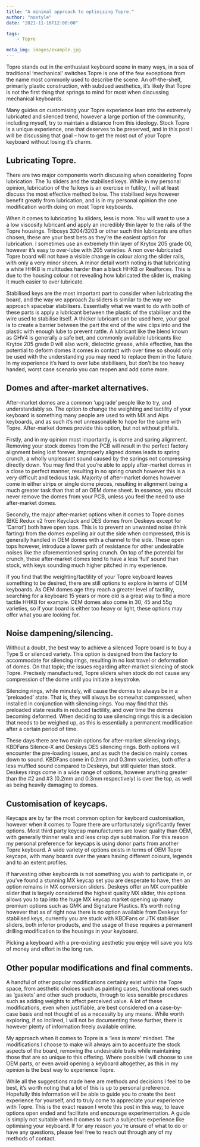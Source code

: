 ```yaml
---
title: "A minimal approach to optimising Topre."
author: "nostyle"
date: "2021-11-16T12:00:00"

tags:
    - Topre

meta_img: images/example.jpg
---
```


Topre stands out in the enthusiast keyboard scene in many ways, in a sea of traditional ‘mechanical’ switches Topre is one of the few exceptions from the name most commonly used to describe the scene. An off-the-shelf, primarily plastic construction, with subdued aesthetics, it’s likely that Topre is not the first thing that springs to mind for most when discussing mechanical keyboards.

Many guides on customising your Topre experience lean into the extremely lubricated and silenced trend, however a large portion of the community, including myself, try to maintain a distance from this ideology. Stock Topre is a unique experience, one that deserves to be preserved, and in this post I will be discussing that goal – how to get the most out of your Topre keyboard without losing it’s charm.

## Lubricating Topre.
There are two major components worth discussing when considering Topre lubrication. The 1u sliders and the stabilised keys. While in my personal opinion, lubrication of the 1u keys is an exercise in futility, I will at least discuss the most effective method below. The stabilised keys however benefit greatly from lubrication, and is in my personal opinion the one modification worth doing on most Topre keyboards.

When it comes to lubricating 1u sliders, less is more. You will want to use a a low viscosity lubricant and apply an incredibly thin layer to the rails of the Topre housings. Tribosys 3204/3203 or other such thin lubricants are often chosen, these are your best bets as they’re the easiest option for lubrication. I sometimes use an extremely thin layer of Krytox 205 grade 00, however it’s easy to over-lube with 205 varieties. A non over-lubricated Topre board will not have a visible change in colour along the slider rails, with only a very minor sheen. A minor detail worth noting is that lubricating a white HHKB is multitudes harder than a black HHKB or Realforces. This is due to the housing colour not revealing how lubricated the slider is, making it much easier to over lubricate.

Stabilised keys are the most important part to consider when lubricating the board, and the way we approach 2u sliders is similar to the way we approach spacebar stabilisers. Essentially what we want to do with both of these parts is apply a lubricant between the plastic of the stabiliser and the wire used to stabilise itself. A thicker lubricant can be used here, your goal is to create a barrier between the part the end of the wire clips into and the plastic with enough lube to prevent rattle. A lubricant like the blend known as GHV4 is generally a safe bet, and commonly available lubricants like Krytox 205 grade 0 will also work, dielectric grease, while effective, has the potential to deform domes it comes in contact with over time so should only be used with the understanding you may need to replace them in the future. In my experience it’s hard to over lube stabilisers, but don’t be too heavy handed, worst case scenario you can reopen and add some more.

## Domes and after-market alternatives.
After-market domes are a common ‘upgrade’ people like to try, and understandably so. The option to change the weighting and tactility of your keyboard is something many people are used to with MX and Alps keyboards, and as such it’s not unreasonable to hope for the same with Topre. After-market domes provide this option, but not without pitfalls.

Firstly, and in my opinion most importantly, is dome and spring alignment. Removing your stock domes from the PCB will result in the perfect factory alignment being lost forever. Improperly aligned domes leads to spring crunch, a wholly unpleasant sound caused by the springs not compressing directly down. You may find that you’re able to apply after-market domes in a close to perfect manner, resulting in no spring crunch however this is a very difficult and tedious task. Majority of after-market domes however come in either strips or single dome pieces, resulting in alignment being a much greater task than that of an OEM dome sheet. In essence, you should never remove the domes from your PCB, unless you feel the need to use after-market domes.

Secondly, the major after-market options when it comes to Topre domes (BKE Redux v2 from Keyclack and DES domes from Deskeys except for ‘Carrot’) both have open tops. This is to prevent an unwanted noise (think farting) from the domes expelling air out the side when compressed, this is generally handled in OEM domes with a channel to the side. These open tops however, introduce a lower path of resistance for other undesirable noises like the aforementioned spring crunch. On top of the potential for crunch, these after-market domes tend to have a less ‘full’ sound than stock, with keys sounding much higher pitched in my experience.

If you find that the weighting/tactility of your Topre keyboard leaves something to be desired, there are still options to explore in terms of OEM keyboards. As OEM domes age they reach a greater level of tactility, searching for a keyboard 15 years or more old is a great way to find a more tactile HHKB for example. OEM domes also come in 30, 45 and 55g varieties, so if your board is either too heavy or light, these options may offer what you are looking for.

## Noise dampening/silencing.
Without a doubt, the best way to achieve a silenced Topre board is to buy a Type S or silenced variety. This option is designed from the factory to accommodate for silencing rings, resulting in no lost travel or deformation of domes. On that topic; the issues regarding after-market silencing of stock Topre. Precisely manufactured, Topre sliders when stock do not cause any compression of the dome until you initiate a keystroke.

Silencing rings, while minutely, will cause the domes to always be in a ‘preloaded’ state. That is, they will always be somewhat compressed, when installed in conjunction with silencing rings. You may find that this preloaded state results in reduced tactility, and over time the domes becoming deformed. When deciding to use silencing rings this is a decision that needs to be weighed up, as this is essentially a permanent modification after a certain period of time.

These days there are two main options for after-market silencing rings; KBDFans Silence-X and Deskeys DES silencing rings. Both options will encounter the pre-loading issues, and as such the decision mainly comes down to sound. KBDFans come in 0.2mm and 0.3mm varieties, both offer a less muffled sound compared to Deskeys, but still quieter than stock. Deskeys rings come in a wide range of options, however anything greater than the #2 and #3 (0.2mm and 0.3mm respectively) is over the top, as well as being heavily damaging to domes.

## Customisation of keycaps.
Keycaps are by far the most common option for keyboard customisation, however when it comes to Topre there are unfortunately significantly fewer options. Most third party keycap manufacturers are lower quality than OEM, with generally thinner walls and less crisp dye sublimation. For this reason my personal preference for keycaps is using donor parts from another Topre keyboard. A wide variety of options exists in terms of OEM Topre keycaps, with many boards over the years having different colours, legends and to an extent profiles.

If harvesting other keyboards is not something you wish to participate in, or you’ve found a stunning MX keycap set you are desperate to have, then an option remains in MX conversion sliders. Deskeys offer an MX compatible slider that is largely considered the highest quality MX slider, this options allows you to tap into the huge MX keycap market opening up many premium options such as GMK and Signature Plastics. It’s worth noting however that as of right now there is no option available from Deskeys for stabilised keys, currently you are stuck with KBDFans or JTK stabiliser sliders, both inferior products, and the usage of these requires a permanent drilling modification to the housings in your keyboard.

Picking a keyboard with a pre-existing aesthetic you enjoy will save you lots of money and effort in the long run.

## Other popular modifications and final comments.
A handful of other popular modifications certainly exist within the Topre space, from aesthetic choices such as painting cases, functional ones such as ‘gaskets’ and other such products, through to less sensible procedures such as adding weights to affect perceived value. A lot of these modifications, even when justifiable, are best considered on a case-by-case basis and not thought of as a necessity by any means. While worth exploring, if so inclined, I will not be documenting these further, there is however plenty of information freely available online.

My approach when it comes to Topre is a ‘less is more’ mindset. The modifications I choose to make will always aim to accentuate the stock aspects of the board, removing the undesirable traits while maintaining those that are so unique to this offering. Where possible I will choose to use OEM parts, or even avoid opening a keyboard altogether, as this in my opinion is the best way to experience Topre.

While all the suggestions made here are methods and decisions I feel to be best, it’s worth noting that a lot of this is up to personal preference. Hopefully this information will be able to guide you to create the best experience for yourself, and to truly come to appreciate your experience with Topre. This is the exact reason I wrote this post in this way, to leave options open ended and facilitate and encourage experimentation. A guide is simply not suitable when it comes to such a subjective experience like optimising your keyboard. If for any reason you’re unsure of what to do or have any questions, please feel free to reach out through any of my methods of contact.